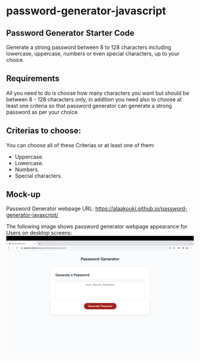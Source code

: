 # password-generator-javascript

## Password Generator Starter Code
Generate a strong password between 8 to 128 characters including lowercase, uppercase, numbers or even special characters, up to your choice.

## Requirements
All you need to do is choose how many characters you want but should be between 8 - 128 characters only, in addition you need also
to choose at least one criteria so that password generator can generate a strong password as per your choice.

## Criterias to choose:
You can choose all of these Criterias or at least one of them:
* Uppercase.
* Lowercase.
* Numbers.
* Special characters.

## Mock-up
Password Generator webpage URL: https://alaakouki.github.io/password-generator-javascript/

The following image shows password generator webpage appearance for Users on desktop screens:
![alt Password Generator webpage](./assets/images/Password%20Generator%20webpage.png)